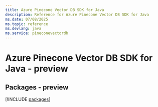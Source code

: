```yaml
---
title: Azure Pinecone Vector DB SDK for Java
description: Reference for Azure Pinecone Vector DB SDK for Java
ms.date: 07/08/2025
ms.topic: reference
ms.devlang: java
ms.service: pineconevectordb
---
```

# Azure Pinecone Vector DB SDK for Java - preview
## Packages - preview
[!INCLUDE [packages](pinecone-vector-db-index.md)]